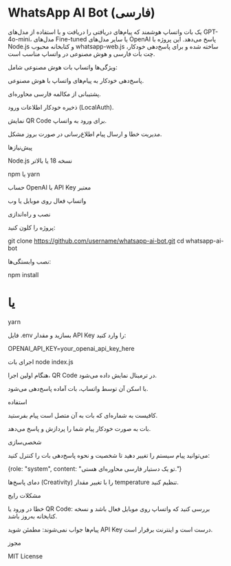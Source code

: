 # WhatsApp AI Bot (فارسی)

یک بات واتساپ هوشمند که پیام‌های دریافتی را دریافت و با استفاده از مدل‌های GPT-4o-mini، مدل‌های Fine-tuned یا سایر مدل‌های OpenAI پاسخ می‌دهد. این پروژه با Node.js و کتابخانه محبوب whatsapp-web.js ساخته شده و برای پاسخ‌دهی خودکار، چت بات فارسی و هوش مصنوعی در واتساپ مناسب است.

ویژگی‌ها واتساپ بات هوش مصنوعی شامل: 
 
پاسخ‌دهی خودکار به پیام‌های واتساپ با هوش مصنوعی.

پشتیبانی از مکالمه فارسی محاوره‌ای.

ذخیره خودکار اطلاعات ورود (LocalAuth).

نمایش QR Code برای ورود به واتساپ.

مدیریت خطا و ارسال پیام اطلاع‌رسانی در صورت بروز مشکل.

پیش‌نیازها

Node.js نسخه 18 یا بالاتر

npm یا yarn

حساب OpenAI با API Key معتبر

واتساپ فعال روی موبایل یا وب

نصب و راه‌اندازی

پروژه را کلون کنید:

git clone https://github.com/username/whatsapp-ai-bot.git
cd whatsapp-ai-bot


نصب وابستگی‌ها:

npm install
# یا
yarn


فایل .env بسازید و مقدار API Key را وارد کنید:

OPENAI_API_KEY=your_openai_api_key_here

اجرای بات
node index.js


هنگام اولین اجرا، QR Code در ترمینال نمایش داده می‌شود.

با اسکن آن توسط واتساپ، بات آماده پاسخ‌دهی می‌شود.

استفاده

کافیست به شماره‌ای که بات به آن متصل است پیام بفرستید.

بات به صورت خودکار پیام شما را پردازش و پاسخ می‌دهد.

شخصی‌سازی

می‌توانید پیام سیستم را تغییر دهید تا شخصیت و نحوه پاسخ‌دهی بات را کنترل کنید:

{role: "system", content: "تو یک دستیار فارسی محاوره‌ای هستی."}


دمای پاسخ‌ها (Creativity) را با تغییر مقدار temperature تنظیم کنید.

مشکلات رایج

خطا در ورود یا QR Code: بررسی کنید که واتساپ روی موبایل فعال باشد و نسخه کتابخانه به‌روز باشد.

پیام‌ها جواب نمی‌شوند: مطمئن شوید API Key درست است و اینترنت برقرار است.

مجوز

MIT License
